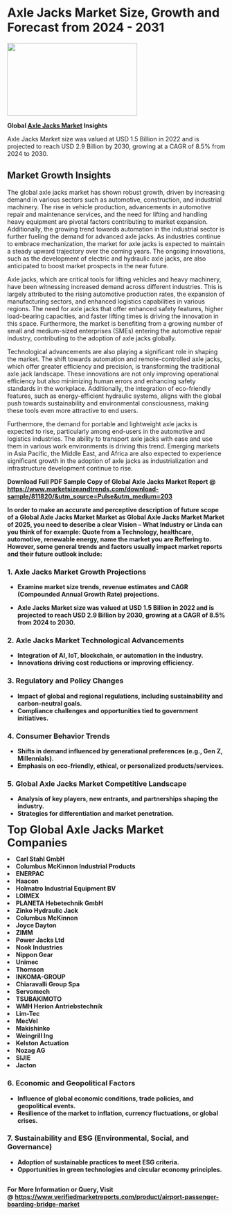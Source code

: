 <H1>Axle Jacks Market Size, Growth and Forecast from 2024 - 2031</H1><img class="aligncenter size-medium wp-image-584254" src="https://thirdeyenews.in/wp-content/uploads/2024/09/Global-Market-Research-300x168.jpeg" alt="" width="300" height="168" /><p><strong>Global&nbsp;<a href="https://www.marketsizeandtrends.com/download-sample/811820/&amp;utm_source=Pulse&amp;utm_medium=203">Axle Jacks Market</a> Insights</strong></p><p>Axle Jacks Market size was valued at USD 1.5 Billion in 2022 and is projected to reach USD 2.9 Billion by 2030, growing at a CAGR of 8.5% from 2024 to 2030.</p><p><h2>Market Growth Insights</h2> <p>The global axle jacks market has shown robust growth, driven by increasing demand in various sectors such as automotive, construction, and industrial machinery. The rise in vehicle production, advancements in automotive repair and maintenance services, and the need for lifting and handling heavy equipment are pivotal factors contributing to market expansion. Additionally, the growing trend towards automation in the industrial sector is further fueling the demand for advanced axle jacks. As industries continue to embrace mechanization, the market for axle jacks is expected to maintain a steady upward trajectory over the coming years. The ongoing innovations, such as the development of electric and hydraulic axle jacks, are also anticipated to boost market prospects in the near future.</p> <p><strong></strong></p> <p>Axle jacks, which are critical tools for lifting vehicles and heavy machinery, have been witnessing increased demand across different industries. This is largely attributed to the rising automotive production rates, the expansion of manufacturing sectors, and enhanced logistics capabilities in various regions. The need for axle jacks that offer enhanced safety features, higher load-bearing capacities, and faster lifting times is driving the innovation in this space. Furthermore, the market is benefiting from a growing number of small and medium-sized enterprises (SMEs) entering the automotive repair industry, contributing to the adoption of axle jacks globally.</p> <p>Technological advancements are also playing a significant role in shaping the market. The shift towards automation and remote-controlled axle jacks, which offer greater efficiency and precision, is transforming the traditional axle jack landscape. These innovations are not only improving operational efficiency but also minimizing human errors and enhancing safety standards in the workplace. Additionally, the integration of eco-friendly features, such as energy-efficient hydraulic systems, aligns with the global push towards sustainability and environmental consciousness, making these tools even more attractive to end users.</p> <p>Furthermore, the demand for portable and lightweight axle jacks is expected to rise, particularly among end-users in the automotive and logistics industries. The ability to transport axle jacks with ease and use them in various work environments is driving this trend. Emerging markets in Asia Pacific, the Middle East, and Africa are also expected to experience significant growth in the adoption of axle jacks as industrialization and infrastructure development continue to rise.</p> <p><strong></p><p><span class=""><strong>Download Full PDF Sample Copy of Global Axle Jacks Market Report</strong> @ <a href="https://www.marketsizeandtrends.com/download-sample/811820/&amp;utm_source=Pulse&amp;utm_medium=203" target="_blank">https://www.marketsizeandtrends.com/download-sample/811820/&amp;utm_source=Pulse&amp;utm_medium=203</a></span></p><p>In order to make an accurate and perceptive description of future scope of a Global&nbsp;Axle Jacks Market Market as Global&nbsp;Axle Jacks Market Market of 2025, you need to describe a clear Vision &ndash; What Industry or Linda can you think of for example: Quote from a Technology, healthcare, automotive, renewable energy, name the market you are Reffering to. However, some general trends and factors usually impact market reports and their future outlook include:</p><h3>1.&nbsp;<strong>Axle Jacks Market Growth Projections</strong></h3><ul><li>Examine market size trends, revenue estimates and CAGR (Compounded Annual Growth Rate) projections.</li><li><p>Axle Jacks Market size was valued at USD 1.5 Billion in 2022 and is projected to reach USD 2.9 Billion by 2030, growing at a CAGR of 8.5% from 2024 to 2030.</p></li></ul><h3>2.&nbsp;<strong>Axle Jacks Market Technological Advancements</strong></h3><ul><li>Integration of AI, IoT, blockchain, or automation in the industry.</li><li>Innovations driving cost reductions or improving efficiency.</li></ul><h3>3.&nbsp;<strong>Regulatory and Policy Changes</strong></h3><ul><li>Impact of global and regional regulations, including sustainability and carbon-neutral goals.</li><li>Compliance challenges and opportunities tied to government initiatives.</li></ul><h3>4.&nbsp;<strong>Consumer Behavior Trends</strong></h3><ul><li>Shifts in demand influenced by generational preferences (e.g., Gen Z, Millennials).</li><li>Emphasis on eco-friendly, ethical, or personalized products/services.</li></ul><h3>5.&nbsp;<strong>Global Axle Jacks Market Competitive Landscape</strong></h3><ul><li>Analysis of key players, new entrants, and partnerships shaping the industry.</li><li>Strategies for differentiation and market penetration.</li></ul><p data-pm-slice="1 1 []"><span style="color: inherit; font-family: inherit; font-size: 25px;">Top Global Axle Jacks Market Companies</span></p><div class="" data-test-id=""><p><li>Carl Stahl GmbH</li><li> Columbus McKinnon Industrial Products</li><li> ENERPAC</li><li> Haacon</li><li> Holmatro Industrial Equipment BV</li><li> LOIMEX</li><li> PLANETA Hebetechnik GmbH</li><li> Zinko Hydraulic Jack</li><li> Columbus McKinnon</li><li> Joyce Dayton</li><li> ZIMM</li><li> Power Jacks Ltd</li><li> Nook Industries</li><li> Nippon Gear</li><li> Unimec</li><li> Thomson</li><li> INKOMA-GROUP</li><li> Chiaravalli Group Spa</li><li> Servomech</li><li> TSUBAKIMOTO</li><li> WMH Herion Antriebstechnik</li><li> Lim-Tec</li><li> MecVel</li><li> Makishinko</li><li> Weingrill Ing</li><li> Kelston Actuation</li><li> Nozag AG</li><li> SIJIE</li><li> Jacton</li></p></div><h3>6.&nbsp;<strong>Economic and Geopolitical Factors</strong></h3><ul><li>Influence of global economic conditions, trade policies, and geopolitical events.</li><li>Resilience of the market to inflation, currency fluctuations, or global crises.</li></ul><h3>7.&nbsp;<strong>Sustainability and ESG (Environmental, Social, and Governance)</strong></h3><ul><li>Adoption of sustainable practices to meet ESG criteria.</li><li>Opportunities in green technologies and circular economy principles.</li></ul><h2><strong style="font-size: 14px;">For More Information or Query, Visit @&nbsp;</strong><a style="background-color: #ffffff; font-size: 14px;" href="https://www.marketsizeandtrends.com/report/axle-jacks-market/" target="_blank">https://www.verifiedmarketreports.com/product/airport-passenger-boarding-bridge-market</a></h2>
